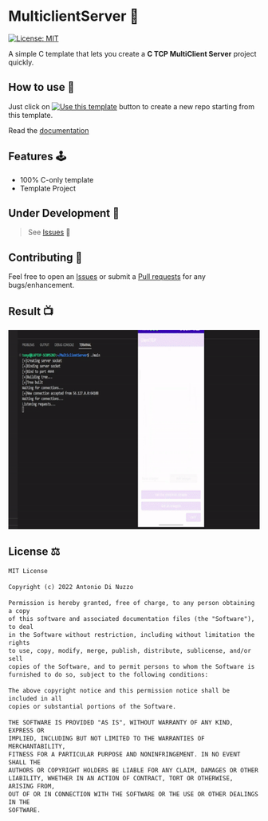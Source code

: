
# MulticlientServer 🧞‍
[![License: MIT](https://img.shields.io/badge/License-MIT-yellow.svg)](https://opensource.org/licenses/MIT)

A simple C template that lets you create a **C TCP MultiClient Server** project quickly. 

## How to use 👣

Just click on [![Use this template](https://img.shields.io/badge/-Use%20this%20template-brightgreen)](https://github.com/Indisparte/MulticlientServer/generate) button to create a new repo starting from this template.

Read the [documentation](https://github.com/Indisparte/MulticlientServer/wiki)

## Features 🕹

- 100% C-only template
- Template Project

## Under Development 🚧
> See [Issues](https://github.com/Indisparte/MulticlientServer/issues) 🚨

## Contributing 🤝

Feel free to open an [Issues](https://github.com/Indisparte/MulticlientServer/issues) or submit a [Pull requests](https://github.com/Indisparte/MulticlientServer/pulls) for any bugs/enhancement.

## Result 📺
<img src="https://github.com/Indisparte/MulticlientServer/blob/main/serverandclient.gif" width="700px" height="400px" /> 

## License ⚖️
```
MIT License

Copyright (c) 2022 Antonio Di Nuzzo

Permission is hereby granted, free of charge, to any person obtaining a copy
of this software and associated documentation files (the "Software"), to deal
in the Software without restriction, including without limitation the rights
to use, copy, modify, merge, publish, distribute, sublicense, and/or sell
copies of the Software, and to permit persons to whom the Software is
furnished to do so, subject to the following conditions:

The above copyright notice and this permission notice shall be included in all
copies or substantial portions of the Software.

THE SOFTWARE IS PROVIDED "AS IS", WITHOUT WARRANTY OF ANY KIND, EXPRESS OR
IMPLIED, INCLUDING BUT NOT LIMITED TO THE WARRANTIES OF MERCHANTABILITY,
FITNESS FOR A PARTICULAR PURPOSE AND NONINFRINGEMENT. IN NO EVENT SHALL THE
AUTHORS OR COPYRIGHT HOLDERS BE LIABLE FOR ANY CLAIM, DAMAGES OR OTHER
LIABILITY, WHETHER IN AN ACTION OF CONTRACT, TORT OR OTHERWISE, ARISING FROM,
OUT OF OR IN CONNECTION WITH THE SOFTWARE OR THE USE OR OTHER DEALINGS IN THE
SOFTWARE.
```
 
